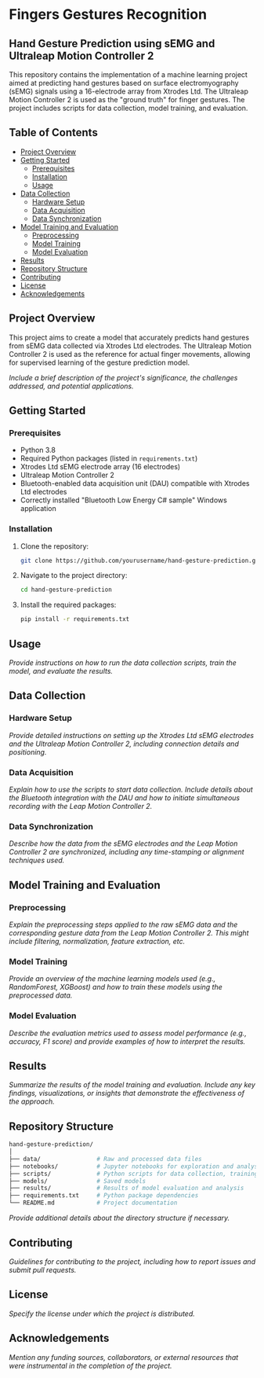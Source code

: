 # Fingers Gestures Recognition
## Hand Gesture Prediction using sEMG and Ultraleap Motion Controller 2

This repository contains the implementation of a machine learning project aimed at predicting hand gestures based on surface electromyography (sEMG) signals using a 16-electrode array from Xtrodes Ltd. The Ultraleap Motion Controller 2 is used as the "ground truth" for finger gestures. The project includes scripts for data collection, model training, and evaluation.

## Table of Contents
- [Project Overview](#project-overview)
- [Getting Started](#getting-started)
  - [Prerequisites](#prerequisites)
  - [Installation](#installation)
  - [Usage](#usage)
- [Data Collection](#data-collection)
  - [Hardware Setup](#hardware-setup)
  - [Data Acquisition](#data-acquisition)
  - [Data Synchronization](#data-synchronization)
- [Model Training and Evaluation](#model-training-and-evaluation)
  - [Preprocessing](#preprocessing)
  - [Model Training](#model-training)
  - [Model Evaluation](#model-evaluation)
- [Results](#results)
- [Repository Structure](#repository-structure)
- [Contributing](#contributing)
- [License](#license)
- [Acknowledgements](#acknowledgements)

## Project Overview
This project aims to create a model that accurately predicts hand gestures from sEMG data collected via Xtrodes Ltd electrodes. The Ultraleap Motion Controller 2 is used as the reference for actual finger movements, allowing for supervised learning of the gesture prediction model.

*Include a brief description of the project's significance, the challenges addressed, and potential applications.*

## Getting Started

### Prerequisites
- Python 3.8
- Required Python packages (listed in `requirements.txt`)
- Xtrodes Ltd sEMG electrode array (16 electrodes)
- Ultraleap Motion Controller 2
- Bluetooth-enabled data acquisition unit (DAU) compatible with Xtrodes Ltd electrodes
- Correctly installed "Bluetooth Low Energy C# sample" Windows application

### Installation
1. Clone the repository:
   ```bash
   git clone https://github.com/yourusername/hand-gesture-prediction.git

2. Navigate to the project directory:
   ```bash
   cd hand-gesture-prediction

3. Install the required packages:
   ```bash
   pip install -r requirements.txt

## Usage
*Provide instructions on how to run the data collection scripts, train the model, and evaluate the results.*

## Data Collection
### Hardware Setup
*Provide detailed instructions on setting up the Xtrodes Ltd sEMG electrodes and the Ultraleap Motion Controller 2, including connection details and positioning.*

### Data Acquisition
*Explain how to use the scripts to start data collection. Include details about the Bluetooth integration with the DAU and how to initiate simultaneous recording with the Leap Motion Controller 2.*

### Data Synchronization
*Describe how the data from the sEMG electrodes and the Leap Motion Controller 2 are synchronized, including any time-stamping or alignment techniques used.*

## Model Training and Evaluation
### Preprocessing
*Explain the preprocessing steps applied to the raw sEMG data and the corresponding gesture data from the Leap Motion Controller 2. This might include filtering, normalization, feature extraction, etc.*

### Model Training
*Provide an overview of the machine learning models used (e.g., RandomForest, XGBoost) and how to train these models using the preprocessed data.*

### Model Evaluation
*Describe the evaluation metrics used to assess model performance (e.g., accuracy, F1 score) and provide examples of how to interpret the results.*

## Results
*Summarize the results of the model training and evaluation. Include any key findings, visualizations, or insights that demonstrate the effectiveness of the approach.*

## Repository Structure
   ```bash
   hand-gesture-prediction/
   │
   ├── data/                # Raw and processed data files
   ├── notebooks/           # Jupyter notebooks for exploration and analysis
   ├── scripts/             # Python scripts for data collection, training, and evaluation
   ├── models/              # Saved models
   ├── results/             # Results of model evaluation and analysis
   ├── requirements.txt     # Python package dependencies
   └── README.md            # Project documentation
```

*Provide additional details about the directory structure if necessary.*

## Contributing
*Guidelines for contributing to the project, including how to report issues and submit pull requests.*

## License
*Specify the license under which the project is distributed.*

## Acknowledgements
*Mention any funding sources, collaborators, or external resources that were instrumental in the completion of the project.*
